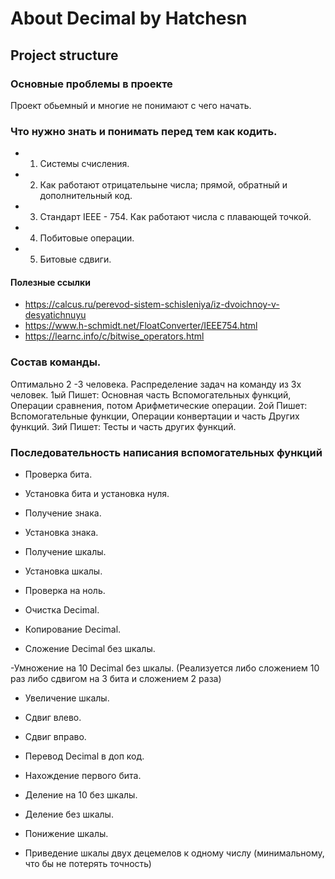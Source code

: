 # About Decimal by Hatchesn

## Project structure

### Основные проблемы в проекте

Проект обьемный и многие не понимают с чего начать.

### Что нужно знать и понимать перед тем как кодить.

- 1. Системы счисления.
- 2. Как работают отрицательыне числа; прямой, обратный и дополнительный код.
- 3. Стандарт IEEE - 754. Как работают числа с плавающей точкой.
- 4. Побитовые операции.
- 5. Битовые сдвиги.

#### Полезные ссылки 

- https://calcus.ru/perevod-sistem-schisleniya/iz-dvoichnoy-v-desyatichnuyu 
- https://www.h-schmidt.net/FloatConverter/IEEE754.html
- https://learnc.info/c/bitwise_operators.html

### Состав команды.

Оптимально 2 -3 человека.
Распределение задач на команду из 3х человек.
1ый Пишет: Основная часть Вспомогательных функций, Операции сравнения, потом Арифметические операции.
2ой Пишет: Вспомогательные функции, Операции конвертации и часть Других функций.
3ий Пишет: Тесты и часть других функций.

### Последовательность написания вспомогательных функций

- Проверка бита.

- Установка бита и установка нуля.

- Получение знака.

- Установка знака.

- Получение шкалы.

- Установка шкалы.

- Проверка на ноль.

- Очистка Decimal.

- Копирование Decimal.

- Сложение Decimal без шкалы.

-Умножение на 10 Decimal без шкалы. (Реализуется либо сложением 10 раз либо сдвигом на 3 бита и сложением 2 раза)

- Увеличение шкалы.

- Сдвиг влево.

- Сдвиг вправо.

- Перевод Decimal  в доп код.

- Нахождение первого бита.

- Деление на 10 без шкалы.

- Деление без шкалы.

- Понижение шкалы.

- Приведение шкалы двух децемелов к одному числу (минимальному, что бы не потерять точность)




